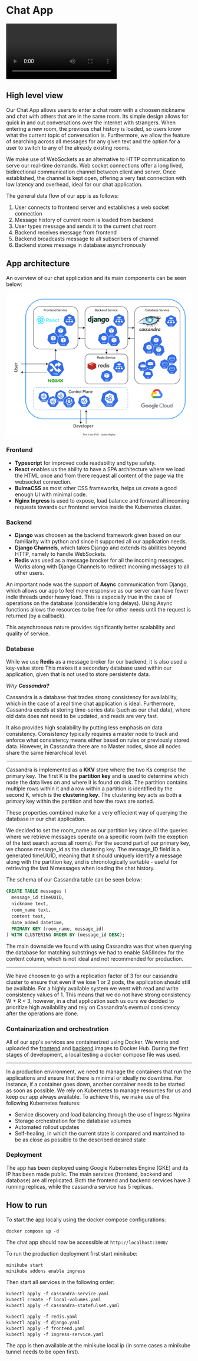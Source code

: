# Chat App

![Demo Video](https://user-images.githubusercontent.com/35547739/204097405-ae326a56-9e40-48b6-b468-17184057786d.mp4)

## High level view

Our Chat App allows users to enter a chat room with a choosen nickname and chat with others that are in the same room. Its simple design allows for quick in and out conversations over the internet with strangers. When entering a new room, the previous chat history is loaded, so users know what the current topic of conversation is. Furthermore, we allow the feature of searching across all messages for any given text and the option for a user to switch to any of the already existing rooms.

We make use of WebSockets as an alternative to HTTP communication to serve our real-time demands. Web socket connections offer a long lived, bidirectional communication channel between client and server. Once established, the channel is kept open, offering a very fast connection with low latency and overhead, ideal for our chat application.

The general data flow of our app is as follows:

1. User connects to frontend server and establishes a web socket connection
2. Message history of current room is loaded from backend
3. User types message and sends it to the current chat room
4. Backend receives message from frontend
5. Backend broadcasts message to all subscribers of channel
6. Backend stores message in database asynchronously

## App architecture

An overview of our chat application and its main components can be seen below:

![App Diagram](App-diagram.svg)

### Frontend

- **Typescript** for improved code readability and type safety.
- **React** enables us the ability to have a SPA architecture where we load the HTML once and from there request all content of the page via the websocket connection.
- **BulmaCSS** as most other CSS frameworks, helps us create a good enough UI with minimal code.
- **Nginx Ingress** is used to expose, load balance and forward all incoming requests towards our frontend service inside the Kubernetes cluster.

### Backend

- **Django** was choosen as the backend framework given based on our familiarity with python and since it supported all our application needs.
- **Django Channels**, which takes Django and extends its abilities beyond HTTP, namely to handle WebSockets.
- **Redis** was used as a message brocker for all the incoming messages. Works along with Django Channels to redirect incoming messages to all other users.

An important node was the support of **Async** communication from Django, which allows our app to feel more responsive as our server can have fewer indle threads under heavy load. This is especially true in the case of operations on the database (considerable long delays). Using Async functions allows the resources to be free for other needs until the request is returned (by a callback).

This asynchronous nature provides significantly better scalability and quality of service.

### Database

While we use **Redis** as a message broker for our backend, it is also used a key-value store This makes it a secondary database used within our application, given that is not used to store persistente data.

*Why **Cassandra?***

Cassandra is a database that trades strong consistency for availability, which in the case of a real time chat application is ideal. Furthermore, Cassandra excels at storing time-series data (such as our chat data), where old data does not need to be updated, and reads are very fast.

It also provides high scalability by putting less emphasis on data consistency. Consistency typically requires a master node to track and enforce what consistency means either based on rules or previously stored data. However, in Cassandra there are no Master nodes, since all nodes share the same hierarchical level.

---

Cassandra is implemented as a **KKV** store where the two Ks comprise the primary key. The first K is the **partition key** and is used to determine which node the data lives on and where it is found on disk. The partition contains multiple rows within it and a row within a partition is identified by the second K, which is the **clustering key**. The clustering key acts as both a primary key within the partition and how the rows are sorted.

These properties combined make for a very effiecient way of querying the database in our chat application.

We decided to set the room_name as our partition key since all the queries where we retrieve messages operate on a specific room (with the exeption of the text search across all rooms). For the second part of our primary key, we choose message_id as the clustering key. The message_ID field is a generated timeUUID, meaning that it should uniquely identify a message along with the partition key, and is chronologically sortable - useful for retrieving the last N messages when loading the chat history.

The schema of our Cassandra table can be seen below:

```sql
CREATE TABLE messages (
  message_id timeUUID,
  nickname text,
  room_name text,
  content text,
  date_added datetime,
  PRIMARY KEY (room_name, message_id)
) WITH CLUSTERING ORDER BY (message_id DESC);
```

The main downside we found with using Cassandra was that when querying the database for matching substrings we had to enable SASIIndex for the content column, which is not ideal and not recommended for production.

---
We have choosen to go with a replication factor of 3 for our cassandra cluster to ensure that even if we lose 1 or 2 pods, the application should still be available. For a highly available system we went with read and write consistency values of 1. This means that we do not have strong consistency W + R < 3, however, in a chat application such us ours we decided to prioritize high availability and rely on Cassandra's eventual consistency after the operations are done.

### Containarization and orchestration

All of our app's services are containerized using Docker. We wrote and uploaded the [frontend](https://hub.docker.com/repository/docker/mariuscaptari/frontend) and [backend](https://hub.docker.com/repository/docker/mariuscaptari/frontend) images to Docker Hub. During the first stages of development, a local testing a docker compose file was used.

---

In a production environment, we need to manage the containers that run the applications and ensure that there is minimal or ideally no downtime. For instance, if a container goes down, another container needs to be started as soon as possible. We rely on Kubernetes to manage resources for us and keep our app always available. To achieve this, we make use of the following Kubernetes features:

- Service discovery and load balancing through the use of Ingress Ngninx
- Storage orchestration for the database volumes
- Automated rollout updates
- Self-healing, in which the current state is compared and mantained to be as close as possible to the described desired state

### Deployment

The app has been deployed using Google Kubernetes Engine (GKE) and its IP has been made public. The main services (frontend, backend and database) are all replicated. Both the frontend and backend services have 3 running replicas, while the cassandra service has 5 replicas.

## How to run

To start the app locally using the docker compose configurations:

```shell
docker compose up -d
```

The chat app should now be accessible at ```http://localhost:3000/```

To run the production deployment first start minikube:

```shell
minikube start
minikube addons enable ingress
```

Then start all services in the following order:

```shell
kubectl apply -f cassandra-service.yaml
kubectl create -f local-volumes.yaml
kubectl apply -f cassandra-statefulset.yaml
```

```shell
kubectl apply -f redis.yaml
kubectl apply -f django.yaml
kubectl apply -f frontend.yaml
kubectl apply -f ingress-service.yaml
```

The app is then available at the minikube local ip (in some cases a minikube tunnel needs to be open first).

